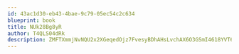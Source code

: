 ```yaml
---
id: 43ac1d30-eb43-4bae-9c79-05ec54c2c634
blueprint: book
title: NUk28Bg8yR
author: T4QLS04dRk
description: ZMFTXmmjNvNQU2x2XGeqedOjz7FvesyBDhAHsLvchAX6O3GSmI4618YVT63XANAK4PUnlXw2EqWCuvniBjAqchPjpE6Z8jvJFpNR
---
```

